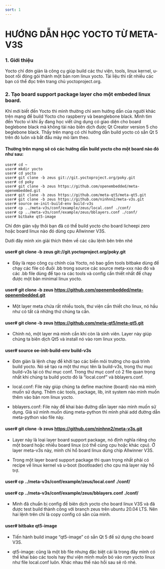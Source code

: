 ```yaml
---
sort: 1
---
```


# HƯỚNG DẪN HỌC YOCTO TỪ META-V3S

### 1. Giới thiệu

Yocto chỉ đơn giản là công cụ giúp build các thư viện, tools, linux kernel, u-boot rồi đóng gói thành một bản rom linux yocto. Tài liệu thì rất nhiều các bạn có thể đọc trên trang chủ yoctoproject.org.

### 2. Tạo board support package layer cho một embeded linux board.

Khí mới biết đến Yocto thì mình thường chỉ xem hướng dẫn của người khác trên mạng để build Yocto cho raspberry và beanglebone black. Mình tìm đến Yocto vì khi ấy đang học viết ứng dụng có giao diện cho board beglebone black mà không tài nào biên dịch được Qt Creator version 5 cho beglebone black. Thấy trên mạng có chỉ hướng dẫn build yocto có sẳn Qt 5 trên đó luôn và bắt đầu mày mò làm theo.

#### Thường trên mạng sẽ có các hướng dẫn build yocto cho một board nào đó như sau:

```shell
user# cd ~
user# mkdir yocto
user# cd yocto
user# git clone -b zeus git://git.yoctoproject.org/poky.git
user# cd poky
user# git clone -b zeus https://github.com/openembedded/meta-openembedded.git
user# git clone -b zeus https://github.com/meta-qt5/meta-qt5.git
user# git clone -b zeus https://github.com/ninhnn2/meta-v3s.git
user# source oe-init-build-env build-v3s
user# cp ../meta-v3s/conf/example/zeus/local.conf ./conf/
user# cp ../meta-v3s/conf/example/zeus/bblayers.conf ./conf/
user# bitbake qt5-image
```

Chỉ đơn giản vậy thôi bạn đã có thể build yocto cho board licheepi zero hoặc board linux nào đó dùng cpu Allwinner V3S.

Dưới đây mình xin giải thích thêm về các câu lệnh bên trên nhé

#### user# git clone -b zeus git://git.yoctoproject.org/poky.git

- Đây là repo công cụ chính của Yocto, nó bao gồm tools bitbake dùng để chạy các file có đuôi .bb trong source các source meta-xxx nào đó và các .bb file dùng để tạo ra các tools và config cần thiết nhất để chạy được một bản minimal linux yocto.


#### user# git clone -b zeus https://github.com/openembedded/meta-openembedded.git

- Một layer meta chứa rất nhiều tools, thư viện cần thiết cho linux, nó hầu như có tất cả những thứ chúng ta cần.

#### user# git clone -b zeus https://github.com/meta-qt5/meta-qt5.git

- Chính nó, một layer mà mình cần khi còn là sinh viên. Layer này giúp chúng ta biên dịch Qt5 và install nó vào rom linux yocto.

#### user# source oe-init-build-env build-v3s

- Đơn giản là lệnh chạy để khởi tạo các biến môi trường cho quá trình build yocto. Nó sẽ tạo ra một thư mục tên là build-v3s, trong thư mục  build-v3s lại có thư mục conf. Trong thư mục conf có 2 file quan trọng nhất khi chúng ta build yocto đó là “local.conf” và bblayers.conf.

- local.conf: File này giúp chúng ta define machine (board) nào mà mình muốn sử dụng. Thêm các tools, package, lib, init system nào mình muốn thêm vào bản rom linux yocto.

- bblayers.conf: File này để khai báo đường dẫn layer nào mình muốn sử dụng. Giả sử mình muốn dùng meta-python thì mình phải add đường dẫn meta-python vào file này.

#### user# git clone -b zeus https://github.com/ninhnn2/meta-v3s.git

- Layer này là loại layer board support package, nó định nghĩa riêng cho một board hoặc nhiều board linux (có thể cùng cpu hoặc khác cpu). Ở layer meta-v3s này, mình chỉ hổ board linux dùng chip Allwinner V3S.

- Trong một layer board support package thì quan trọng nhất phải có recipe về linux kernel và u-boot (bootloader) cho cpu mà layer này hổ trợ.

#### user# cp ../meta-v3s/conf/example/zeus/local.conf ./conf/

#### user# cp ../meta-v3s/conf/example/zeus/bblayers.conf ./conf/

- Mình đã chuẩn bị config để biên dịch yocto cho board linux V3S và đã được test build thành công với branch zeus trên ubuntu 20.04 LTS. Nên hai lệnh trên chỉ là copy config có sẳn của mình.

#### user# bitbake qt5-image

- Tiến hành build image “qt5-image” có sẳn Qt 5 để sử dụng cho board V3S.

-  qt5-image: cũng là một bb file nhưng đặc biệt cái là trong đây mình có thể khai báo các tools hay thư viện mình muốn bỏ vào rom yocto linux như file local.conf luôn. Khác nhau thế nào hồi sau sẽ rõ nhé.



